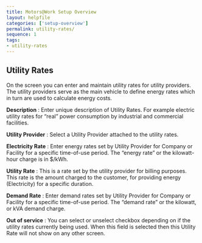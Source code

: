 ```yaml
---
title: Motors@Work Setup Overview
layout: helpfile
categories: ['setup-overview']
permalink: utility-rates/
sequence: 1
tags:
- utility-rates
---
```


## **Utility Rates**

On the screen you can enter and maintain utility rates for utility providers. The utility providers serve as the main vehicle to define energy rates which in turn are used to calculate energy costs.

**Description** :  Enter unique description of Utility Rates.  For example electric utility rates for “real” power consumption by industrial and commercial facilities.

**Utility Provider** : Select a Utility Provider attached to the utility rates.

**Electricity Rate** :  Enter energy rates set by Utility Provider for Company or Facility for a specific time-of-use period.  The “energy rate” or the kilowatt-hour charge is in $/kWh.

**Utility Rate** : This is a rate set by the utility provider for billing purposes. This rate is the amount charged to the customer, for providing energy (Electricity) for a specific duration. 

**Demand Rate** :  Enter demand rates set by Utility Provider for Company or Facility for a specific time-of-use period.  The “demand rate” or the kilowatt, or kVA demand charge.

**Out of service** : You can select or unselect checkbox depending on if the utility rates currently being used.  When this field is selected then this Utility Rate will not show on any other screen.
